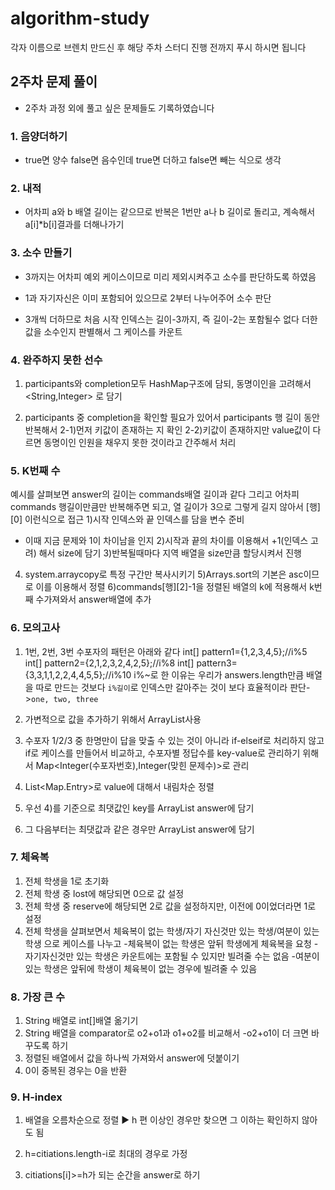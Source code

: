 # algorithm-study
각자 이름으로 브렌치 만드신 후 해당 주차 스터디 진행 전까지 푸시 하시면 됩니다  

## 2주차 문제 풀이

- 2주차 과정 외에 풀고 싶은 문제들도 기록하였습니다

### 1. 음양더하기

- true면 양수 false면 음수인데 true면 더하고 false면 빼는 식으로 생각

### 2. 내적

- 어차피 a와 b 배열 길이는 같으므로 반복은 1번만 a나 b 길이로 돌리고,
계속해서 a[i]*b[i]결과를 더해나가기

### 3. 소수 만들기

- 3까지는 어차피 예외 케이스이므로 미리 제외시켜주고 소수를 판단하도록 하였음
- 1과 자기자신은 이미 포함되어 있으므로 2부터 나누어주어 소수 판단

- 3개씩 더하므로 처음 시작 인덱스는 길이-3까지, 즉 길이-2는 포함될수 없다
더한 값을 소수인지 판별해서 그 케이스를 카운트

### 4. 완주하지 못한 선수

1) participants와 completion모두 HashMap구조에 담되, 동명이인을 고려해서 <String,Integer>
로 담기

2) participants 중 completion을 확인할 필요가 있어서 participants 행 길이 동안 반복해서
2-1)먼저 키값이 존재하는 지 확인
2-2)키값이 존재하지만 value값이 다르면 동명이인 인원을 채우지 못한 것이라고 간주해서
처리

### 5. K번째 수

예시를 살펴보면 answer의 길이는 commands배열 길이과 같다
그리고 어차피 commands 행길이만큼만 반복해주면 되고, 열 길이가 3으로 그렇게 길지
않아서 [행][0] 이런식으로 접근
1)시작 인덱스와 끝 인덱스를 담을 변수 준비
- 이때 지금 문제와 1이 차이남을 인지
2)시작과 끝의 차이를 이용해서 +1(인덱스 고려) 해서 size에 담기
3)반복될때마다 지역 배열을 size만큼 할당시켜서 진행
4) system.arraycopy로 특정 구간만 복사시키기
5)Arrays.sort의 기본은 asc이므로 이를 이용해서 정렬
6)commands[행][2]-1을 정렬된 배열의 k에 적용해서 k번째 수가져와서 answer배열에 추가

### 6. 모의고사

1) 1번, 2번, 3번 수포자의 패턴은 아래와 같다
        int[] pattern1={1,2,3,4,5};//i%5
        int[] pattern2={2,1,2,3,2,4,2,5};//i%8
        int[] pattern3={3,3,1,1,2,2,4,4,5,5};//i%10
i%~로 한 이유는 우리가 answers.length만큼 배열을 따로 만드는 것보다
`i%길이`로 인덱스만 갈아주는 것이 보다 효율적이라 판단->`one, two, three`

2) 가변적으로 값을 추가하기 위해서 ArrayList사용

3) 수포자 1/2/3 중 한명만이 답을 맞출 수 있는 것이 아니라 if-elseif로 처리하지 않고
if로 케이스를 만들어서 비교하고, 수포자별 정답수를 key-value로 관리하기 위해서
Map<Integer(수포자번호),Integer(맞힌 문제수)>로 관리

4) List<Map.Entry>로 value에 대해서 내림차순 정렬

5) 우선 4)를 기준으로 최댓값인 key를 ArrayList<Integer> answer에 담기

6) 그 다음부터는 최댓값과 같은 경우만   ArrayList<Integer> answer에 담기

### 7. 체육복

1) 전체 학생을 1로 초기화
2) 전체 학생 중 lost에 해당되면 0으로 값 설정
3) 전체 학생 중 reserve에 해당되면 2로 값을 설정하지만, 이전에 0이었더라면
1로 설정
4) 전체 학생을 살펴보면서 체육복이 없는 학생/자기 자신것만 있는 학생/여분이 있는 학생
으로 케이스를 나누고
-체육복이 없는 학생은 앞뒤 학생에게 체육복을 요청
-자기자신것만 있는 학생은 카운트에는 포함될 수 있지만 빌려줄 수는 없음
-여분이 있는 학생은 앞뒤에 학생이 체육복이 없는 경우에 빌려줄 수 있음

### 8. 가장 큰 수

1) String 배열로 int[]배열 옮기기
2) String 배열을 comparator로 o2+o1과 o1+o2를 비교해서 
-o2+o1이 더 크면 바꾸도록 하기
3) 정렬된 배열에서 값을 하나씩 가져와서 answer에 덧붙이기
4) 0이 중복된 경우는 0을 반환


### 9. H-index

1) 배열을 오름차순으로 정렬 ▶ h 편 이상인 경우만 찾으면 그 이하는 확인하지 않아도 됨

2) h=citiations.length-i로 최대의 경우로 가정

3) citiations[i]>=h가 되는 순간을 answer로 하기